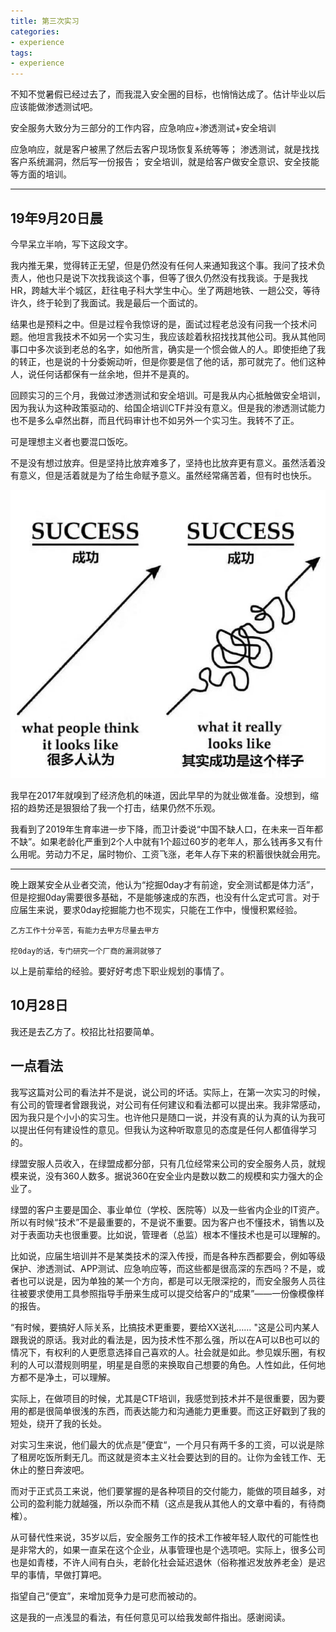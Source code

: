 ```yaml
---
title: 第三次实习
categories:
- experience
tags:
- experience
---
```



不知不觉暑假已经过去了，而我混入安全圈的目标，也悄悄达成了。估计毕业以后应该能做渗透测试吧。

安全服务大致分为三部分的工作内容，应急响应+渗透测试+安全培训

应急响应，就是客户被黑了然后去客户现场恢复系统等等；
渗透测试，就是找找客户系统漏洞，然后写一份报告；
安全培训，就是给客户做安全意识、安全技能等方面的培训。

---

## 19年9月20日晨

今早呆立半响，写下这段文字。

我内推无果，觉得转正无望，但是仍然没有任何人来通知我这个事。我问了技术负责人，他也只是说下次找我谈这个事，但等了很久仍然没有找我谈。于是我找HR，跨越大半个城区，赶往电子科大学生中心。坐了两趟地铁、一趟公交，等待许久，终于轮到了我面试。我是最后一个面试的。

结果也是预料之中。但是过程令我惊讶的是，面试过程老总没有问我一个技术问题。他坦言我技术不如另一个实习生，我应该趁着秋招找找其他公司。我从其他同事口中多次谈到老总的名字，如他所言，确实是一个惯会做人的人。即使拒绝了我的转正，也是说的十分委婉动听，但是你要是信了他的话，那可就完了。他们这种人，说任何话都保有一丝余地，但并不是真的。

回顾实习的三个月，我做过渗透测试和安全培训。可是我从内心抵触做安全培训，因为我认为这种政策驱动的、给国企培训CTF并没有意义。但是我的渗透测试能力也不是多么卓然出群，而且代码审计也不如另外一个实习生。我转不了正。

可是理想主义者也要混口饭吃。

不是没有想过放弃。但是坚持比放弃难多了，坚持也比放弃更有意义。虽然活着没有意义，但是活着就是为了给生命赋予意义。虽然经常痛苦着，但有时也快乐。

![12](https://raw.githubusercontent.com/Whale3070/Whale3070.github.io/master/images/09-23/1.jpg)

我早在2017年就嗅到了经济危机的味道，因此早早的为就业做准备。没想到，缩招的趋势还是狠狠给了我一个打击，结果仍然不乐观。

我看到了2019年生育率进一步下降，而卫计委说“中国不缺人口，在未来一百年都不缺”。如果老龄化严重到2个人中就有1个超过60岁的老年人，那么钱再多又有什么用呢。劳动力不足，届时物价、工资飞涨，老年人存下来的积蓄很快就会用完。

---
晚上跟某安全从业者交流，他认为“挖掘0day才有前途，安全测试都是体力活”，但是挖掘0day需要很多基础，不是能够速成的东西，也没有什么定式可言。对于应届生来说，要求0day挖掘能力也不现实，只能在工作中，慢慢积累经验。

```
乙方工作十分辛苦，有能力去甲方尽量去甲方

挖0day的话，专门研究一个厂商的漏洞就够了
```
以上是前辈给的经验。要好好考虑下职业规划的事情了。

## 10月28日

我还是去乙方了。校招比社招要简单。

## 一点看法

我写这篇对公司的看法并不是说，说公司的坏话。实际上，在第一次实习的时候，有公司的管理者曾跟我说，对公司有任何建议和看法都可以提出来。我非常感动，因为我只是个小小的实习生。也许他只是随口一说，并没有真的认为真的认为我可以提出任何有建设性的意见。但我认为这种听取意见的态度是任何人都值得学习的。

绿盟安服人员收入，在绿盟成都分部，只有几位经常来公司的安全服务人员，就规模来说，没有360人数多。据说360在安全业内是数以数二的规模和实力强大的企业了。

绿盟的客户主要是国企、事业单位（学校、医院等）以及一些省内企业的IT资产。所以有时候“技术”不是最重要的，不是说不重要。因为客户也不懂技术，销售以及对于表面功夫也很重要。比如说，管理者（总监）根本不懂技术也是可以理解的。

比如说，应届生培训并不是某类技术的深入传授，而是各种东西都要会，例如等级保护、渗透测试、APP测试、应急响应等，而这些都是很高深的东西吗？不是，或者也可以说是，因为单独的某一个方向，都是可以无限深挖的，而安全服务人员往往被要求使用工具参照指导手册来生成可以提交给客户的“成果”——一份像模像样的报告。

“有时候，要搞好人际关系，比搞技术更重要，要给XX送礼…… "这是公司内某人跟我说的原话。我对此的看法是，因为技术性不那么强，所以在A可以B也可以的情况下，有权利的人更愿意选择自己喜欢的人。社会就是如此。参见娱乐圈，有权利的人可以潜规则明星，明星是自愿的来换取自己想要的角色。人性如此，任何地方都不是净土，可以理解。

实际上，在做项目的时候，尤其是CTF培训，我感觉到技术并不是很重要，因为要用的都是很简单很浅的东西，而表达能力和沟通能力更重要。而这正好戳到了我的短处，绕开了我的长处。

对实习生来说，他们最大的优点是”便宜“，一个月只有两千多的工资，可以说是除了租房吃饭所剩无几。而这就是资本主义社会要达到的目的。让你为金钱工作、无休止的整日奔波吧。

而对于正式员工来说，他们要掌握的是各种项目的交付能力，能做的项目越多，对公司的盈利能力就越强，所以杂而不精（这点是我从其他人的文章中看的，有待商榷）。

从可替代性来说，35岁以后，安全服务工作的技术工作被年轻人取代的可能性也是非常大的，如果一直呆在这个企业，从事管理也是个选项吧。实际上，很多公司也是如青楼，不许人间有白头，老龄化社会延迟退休（俗称推迟发放养老金）是迟早的事情，早做打算吧。

指望自己“便宜”，来增加竞争力是可悲而被动的。

这是我的一点浅显的看法，有任何意见可以给我发邮件指出。感谢阅读。


